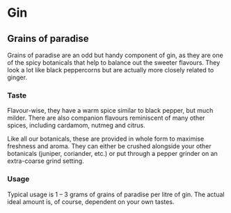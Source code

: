 # Gin

## Grains of paradise

Grains of paradise are an odd but handy component of gin, as they are one of the spicy botanicals that help to balance out the sweeter flavours. They look a lot like black peppercorns but are actually more closely related to ginger.

### Taste

Flavour-wise, they have a warm spice similar to black pepper, but much milder. There are also companion flavours reminiscent of many other spices, including cardamom, nutmeg and citrus.

Like all our botanicals, these are provided in whole form to maximise freshness and aroma. They can either be crushed alongside your other botanicals (juniper, coriander, etc.) or put through a pepper grinder on an extra-coarse grind setting.

### Usage

Typical usage is 1 – 3 grams of grains of paradise per litre of gin. The actual ideal amount is, of course, dependent on your own tastes.
